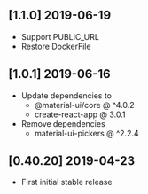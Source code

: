 ## [1.1.0] 2019-06-19
- Support PUBLIC_URL
- Restore DockerFile

## [1.0.1] 2019-06-16
- Update dependencies to
    - @material-ui/core @ ^4.0.2
    - create-react-app @ 3.0.1
- Remove dependencies
    - material-ui-pickers @ ^2.2.4

## [0.40.20] 2019-04-23
- First initial stable release